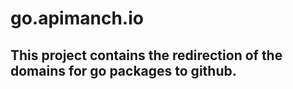 # go.apimanch.io

## This project contains the redirection of the domains for go packages to github.